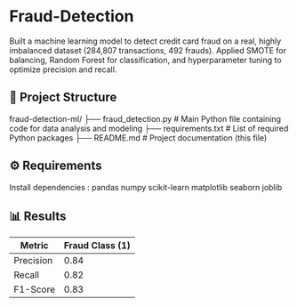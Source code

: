 # Fraud-Detection
Built a machine learning model to detect credit card fraud on a real, highly imbalanced dataset (284,807 transactions, 492 frauds). Applied SMOTE for balancing, Random Forest for classification, and hyperparameter tuning to optimize precision and recall.

## 📁 Project Structure
fraud-detection-ml/
├── fraud_detection.py # Main Python file containing code for data analysis and modeling
├── requirements.txt # List of required Python packages
├── README.md # Project documentation (this file)

## ⚙️ Requirements
Install dependencies :
pandas
numpy
scikit-learn
matplotlib
seaborn
joblib

## 📊 Results
| Metric     | Fraud Class (1)  |
|------------|------------------|
| Precision  | 0.84             |
| Recall     | 0.82             |
| F1-Score   | 0.83             |
